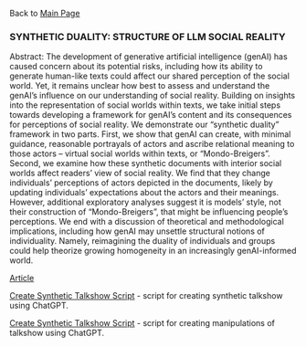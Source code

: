 Back to [Main Page](https://github.com/jsachs802/research_overview/blob/main/README.md)

### SYNTHETIC DUALITY: STRUCTURE OF LLM SOCIAL REALITY

Abstract: The development of generative artificial intelligence (genAI) has caused concern about its potential risks, including how its ability to generate human-like texts could affect our shared perception of the social world. Yet, it remains unclear how best to assess and understand the genAI’s influence on our understanding of social reality. Building on insights into the representation of social worlds within texts, we take initial steps towards developing a framework for genAI’s content and its consequences for perceptions of social reality. We demonstrate our “synthetic duality” framework in two parts. First, we show that genAI can create, with minimal guidance, reasonable portrayals of actors and ascribe relational meaning to those actors – virtual social worlds within texts, or “Mondo-Breigers”. Second, we examine how these synthetic documents with interior social worlds affect readers’ view of social reality. We find that they change individuals’ perceptions of actors depicted in the documents, likely by updating individuals’ expectations about the actors and their meanings. However, additional exploratory analyses suggest it is models’ style, not their construction of “Mondo-Breigers”, that might be influencing people’s perceptions. We end with a discussion of theoretical and methodological implications, including how genAI may unsettle structural notions of individuality. Namely, reimagining the duality of individuals and groups could help theorize growing homogeneity in an increasingly genAI-informed world. 

[Article](https://github.com/jsachs802/research_overview/blob/main/llm_duality/manuscript_r1.pdf)

[Create Synthetic Talkshow Script](https://github.com/jsachs802/research_overview/blob/main/llm_duality/create_synthetic_talkshow_public.R) - script for creating synthetic talkshow using ChatGPT.

[Create Synthetic Talkshow Script](https://github.com/jsachs802/research_overview/blob/main/llm_duality/create_synthetic_talkshow_public.R) - script for creating manipulations of talkshow using ChatGPT.
